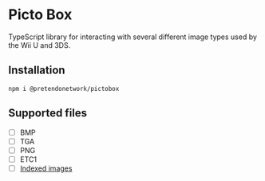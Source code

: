 # Picto Box
TypeScript library for interacting with several different image types used by the Wii U and 3DS.

## Installation
```
npm i @pretendonetwork/pictobox
```

## Supported files
- [ ] BMP
- [ ] TGA
- [ ] PNG
- [ ] ETC1
- [ ] [Indexed images](https://github.com/PretendoNetwork/indexed-image-converter)